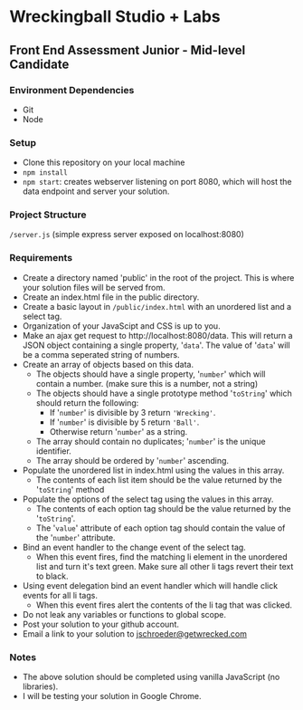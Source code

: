 # Wreckingball Studio + Labs 
## Front End Assessment Junior - Mid-level Candidate

### Environment Dependencies
* Git
* Node

### Setup
* Clone this repository on your local machine
* `npm install` 
* `npm start`: creates webserver listening on port 8080, which will host the data endpoint and server your solution.

### Project Structure
`/server.js` (simple express server exposed on localhost:8080)

### Requirements
* Create a directory named 'public' in the root of the project. This is where your solution files will be served from.
* Create an index.html file in the public directory.
* Create a basic layout in `/public/index.html` with an unordered list and a select tag.
* Organization of your JavaScipt and CSS is up to you.
* Make an ajax get request to http://localhost:8080/data. This will return a JSON object containing a single property, '`data`'. The value of '`data`' will be a comma seperated string of numbers.
* Create an array of objects based on this data.
  * The objects should have a single property, '`number`' which will contain a number. (make sure this is a number, not a string)
  * The objects should have a single prototype method '`toString`' which should return the following:
    * If '`number`' is divisible by 3 return `'Wrecking'`.
    * If '`number`' is divisible by 5 return `'Ball'`.
    * Otherwise return '`number`' as a string.
  * The array should contain no duplicates; '`number`' is the unique identifier.
  * The array should be ordered by '`number`' ascending.
* Populate the unordered list in index.html using the values in this array. 
  * The contents of each list item should be the value returned by the '`toString`' method
* Populate the options of the select tag using the values in this array.
  * The contents of each option tag should be the value returned by the '`toString`'.
  * The '`value`' attribute of each option tag should contain the value of the '`number`' attribute.
* Bind an event handler to the change event of the select tag.
  * When this event fires, find the matching li element in the unordered list and turn it's text green. Make sure all other li tags revert their text to black.
* Using event delegation bind an event handler which will handle click events for all li tags.
  * When this event fires alert the contents of the li tag that was clicked.
* Do not leak any variables or functions to global scope.
* Post your solution to your github account.
* Email a link to your solution to jschroeder@getwrecked.com 

### Notes
* The above solution should be completed using vanilla JavaScript (no libraries).
* I will be testing your solution in Google Chrome.
